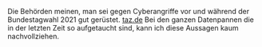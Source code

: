 Die Behörden meinen, man sei gegen Cyberangriffe vor und während der Bundestagwahl 2021 gut gerüstet. [taz.de](https://taz.de/Cyberangriffe-auf-Bundestagwahl-2021/!5774260/) Bei den ganzen Datenpannen die in der letzten Zeit so aufgetaucht sind, kann ich diese Aussagen kaum nachvollziehen.